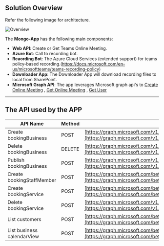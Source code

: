 ## Solution Overview

Refer the following image for architecture.

![Overview](images/Architecture-1.png)

The **Mongo-App** has the following main components:
* **Web API**: Create or Get Teams Online Meeting.
* **Azure Bot**: Call to recording bot.
* **Reaording Bot**: The Azure Cloud Services (extended support) for teams policy-based recording.(https://docs.microsoft.com/en-us/microsoftteams/teams-recording-policy)
* **Downloader App**: The Downloader App will download recording files to local from SharePoint.
* **Microsoft Graph API**: The app leverages Microsoft graph api's to [Create Online  Meeting](https://docs.microsoft.com/en-us/graph/api/application-post-onlinemeetings?view=graph-rest-1.0&tabs=csharp) , [Get Online Meeting](https://docs.microsoft.com/en-us/graph/api/onlinemeeting-get?view=graph-rest-1.0&tabs=http) , [Get User](https://docs.microsoft.com/en-us/graph/api/user-get?view=graph-rest-1.0&tabs=http)

---

## The API used by the APP
API Name | Method | Endpoint
--- | --- | --- 
Create bookingBusiness | POST | [https://graph.microsoft.com/v1.0/solutions/bookingBusinesses](https://graph.microsoft.com/v1.0/solutions/bookingBusinesses)
Delete bookingBusiness | DELETE | [https://graph.microsoft.com/v1.0/solutions/bookingBusinesses/{bookingsID}](https://graph.microsoft.com/v1.0/solutions/bookingBusinesses)
Publish bookingBusiness | POST | [https://graph.microsoft.com/v1.0/solutions/bookingBusinesses/{bookingsID}/publish](https://graph.microsoft.com/v1.0/solutions/bookingBusinesses/{bookingsID}/publish)
Create bookingStaffMember | POST | [https://graph.microsoft.com/beta/bookingBusinesses/{bookingsID}/staffMembers](https://graph.microsoft.com/beta/bookingBusinesses/{bookingsID}/staffMembers)
Create bookingService | POST | [https://graph.microsoft.com/beta/bookingBusinesses/{bookingsID}/calendarView](https://graph.microsoft.com/beta/bookingBusinesses/{bookingsID}/calendarView)
Delete bookingService | POST | [https://graph.microsoft.com/v1.0/solutions/bookingBusinesses/{bookingsID}/publish](https://graph.microsoft.com/v1.0/solutions/bookingBusinesses/{bookingsID}/publish)
List customers | POST | [https://graph.microsoft.com/beta/bookingBusinesses/{bookingsID}/staffMembers](https://graph.microsoft.com/beta/bookingBusinesses/{bookingsID}/staffMembers)
List business calendarView | POST | [https://graph.microsoft.com/beta/bookingBusinesses/{bookingsID}/calendarView](https://graph.microsoft.com/beta/bookingBusinesses/{bookingsID}/calendarView)